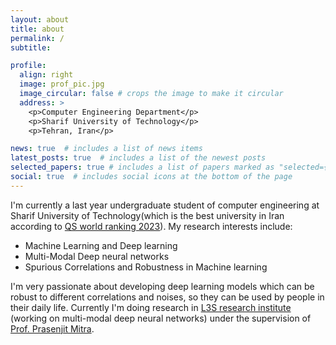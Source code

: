```yaml
---
layout: about
title: about
permalink: /
subtitle: 

profile:
  align: right
  image: prof_pic.jpg
  image_circular: false # crops the image to make it circular
  address: >
    <p>Computer Engineering Department</p>
    <p>Sharif University of Technology</p>
    <p>Tehran, Iran</p>

news: true  # includes a list of news items
latest_posts: true  # includes a list of the newest posts
selected_papers: true # includes a list of papers marked as "selected={true}"
social: true  # includes social icons at the bottom of the page
---
```


I'm currently a last year undergraduate student of computer engineering at Sharif University of Technology(which is the best university in Iran according to [QS world ranking 2023](https://www.topuniversities.com/university-rankings/world-university-rankings/2023)).
My research interests include:
- Machine Learning and Deep learning
- Multi-Modal Deep neural networks
- Spurious Correlations and Robustness in Machine learning

I'm very passionate about developing deep learning models which can be robust to different correlations and noises, so they can be used by people in their daily life.
Currently I'm doing research in [L3S research institute](https://www.l3s.de/) (working on multi-modal deep neural networks) under the supervision of [Prof. Prasenjit Mitra](https://scholar.google.com/citations?user=8PbgiPkAAAAJ&hl=en).
